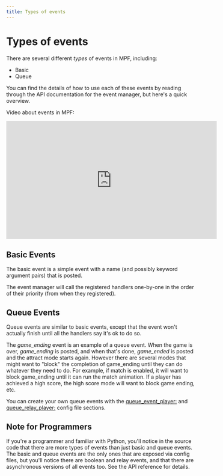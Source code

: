 ```yaml
---
title: Types of events
---
```


# Types of events


There are several different *types* of events in MPF, including:

* Basic
* Queue

You can find the details of how to use each of these events by reading
through the API documentation for the event manager, but here's a quick
overview.

Video about events in MPF:

<div class="video-wrapper">
<iframe width="560" height="315" src="https://www.youtube.com/embed/G3UbVP8gFU0" title="YouTube video player" frameborder="0" allow="accelerometer; autoplay; clipboard-write; encrypted-media; gyroscope; picture-in-picture" allowfullscreen></iframe>
</div>

## Basic Events

The basic event is a simple event with a name (and possibly keyword
argument pairs) that is posted.

The event manager will call the registered handlers one-by-one in the
order of their priority (from when they registered).

## Queue Events

Queue events are similar to basic events, except that the event won't
actually finish until all the handlers say it's ok to do so.

The *game_ending* event is an example of a queue event. When the game is
over, *game_ending* is posted, and when that's done, *game_ended* is
posted and the attract mode starts again. However there are several
modes that might want to "block" the completion of game_ending until
they can do whatever they need to do. For example, if match is enabled,
it will want to block game_ending until it can run the match animation.
If a player has achieved a high score, the high score mode will want to
block game ending, etc.

You can create your own queue events with the
[queue_event_player:](../../config/queue_event_player.md) and
[queue_relay_player:](../../config/queue_relay_player.md) config file
sections.

## Note for Programmers

If you're a programmer and familiar with Python, you'll notice in the
source code that there are more types of events than just basic and
queue events. The basic and queue events are the only ones that are
exposed via config files, but you'll notice there are boolean and relay
events, and that there are asynchronous versions of all events too. See
the API reference for details.
